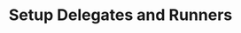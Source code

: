 ---
title: Setup Delegates and Runners
description: Get Started with Harness CDE (Gitspaces)
sidebar_position: 6
sidebar_label: Troubleshooting
---